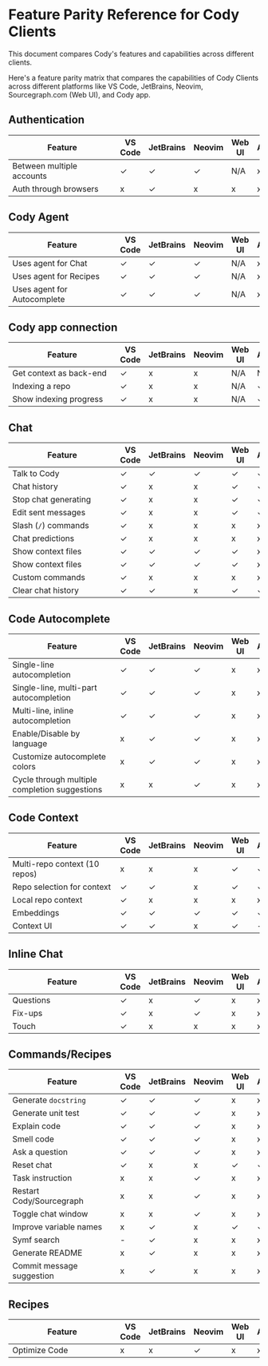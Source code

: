<style>

.th:first-child,
td:first-child {
   min-width: 200px;
}

.markdown-body table thead tr{
  border-top:0;
}

.markdown-body table th, .markdown-body table td {
    text-align: left;
    vertical-align: baseline;
    padding: 0.5714286em;
}

.markdown-body table tr:nth-child(2n) {
  background: unset;
}

.markdown-body table th, .markdown-body table td {
    border: none;
}
</style>

# Feature Parity Reference for Cody Clients

<p class="subtitle">This document compares Cody's features and capabilities across different clients.
</p>

Here's a feature parity matrix that compares the capabilities of Cody Clients across different platforms like VS Code, JetBrains, Neovim, Sourcegraph.com (Web UI), and Cody app.

## Authentication

| **Feature**               | **VS Code** | **JetBrains** | **Neovim** | **Web UI** | **App** |
|-------------------------|---------|-----------|--------|--------|-----|
| Between multiple accounts     |    ✓    |     ✓     |   ✓    |  N/A   |  x  |
| Auth through browsers     |    x    |     ✓     |   x    |  x   |  x  |

## Cody Agent

| **Feature**               | **VS Code** | **JetBrains** | **Neovim** | **Web UI** | **App** |
|-------------------------|---------|-----------|--------|--------|-----|
| Uses agent for Chat     |    ✓    |     ✓     |   ✓    |  N/A   |  x  |
| Uses agent for Recipes     |     ✓    |     ✓     |   ✓    |  N/A   |  x  |
| Uses agent for Autocomplete     |    ✓    |     ✓     |   ✓    |  N/A   |  x  |

## Cody app connection

| **Feature**               | **VS Code** | **JetBrains** | **Neovim** | **Web UI** | **App** |
|-------------------------|---------|-----------|--------|--------|-----|
| Get context as back-end     |    ✓    |     x     |   x    |  N/A   |  N/A  |
| Indexing a repo     |    ✓    |     x     |   x    |  N/A   |  ✓  |
| Show indexing progress     |    ✓    |     x     |   x    |  N/A   |  ✓  |

## Chat

| **Feature**               | **VS Code** | **JetBrains** | **Neovim** | **Web UI** | **App** |
|-------------------------|---------|-----------|--------|--------|-----|
| Talk to Cody     |    ✓    |     ✓     |   ✓    |  ✓   |  ✓  |
| Chat history     |    ✓    |     x     |   x    |  ✓   |  ✓  |
| Stop chat generating     |    ✓    |     x     |   x    |  ✓   |  ✓  |
| Edit sent messages     |    ✓    |     x     |   x    |  ✓   |  ✓  |
| Slash (`/`) commands     |    ✓    |     x     |   x    |  x   |  x  |
| Chat predictions     |    ✓    |     x     |   x    |  x   |  x  |
| Show context files     |    ✓    |     ✓     |   ✓    |  ✓   |  x  |
| Show context files     |    ✓    |     ✓     |   ✓    |  ✓   |  x  |
| Custom commands     |    ✓    |     x     |   x    |  x   |  x  |
| Clear chat history     |    ✓    |     ✓     |   x    |  ✓   |  ✓  |

## Code Autocomplete

| **Feature**               | **VS Code** | **JetBrains** | **Neovim** | **Web UI** | **App** |
|-------------------------|---------|-----------|--------|--------|-----|
| Single-line autocompletion     |    ✓    |     ✓     |   ✓    |  x   |  x  |
| Single-line, multi-part autocompletion     |    ✓    |     ✓     |   ✓    |  x   |  x  |
| Multi-line, inline autocompletion     |    ✓    |     ✓     |   ✓    |  x   |  x  |
| Enable/Disable by language     |    x    |     ✓     |   ✓    |  x   |  x  |
| Customize autocomplete colors     |    x    |     ✓     |   ✓    |  x   |  x  |
| Cycle through multiple completion suggestions     |    x    |     x     |   ✓    |  x   |  x  |

## Code Context

| **Feature**               | **VS Code** | **JetBrains** | **Neovim** | **Web UI** | **App** |
|-------------------------|---------|-----------|--------|--------|-----|
| Multi-repo context (10 repos)     |    x    |     x     |   x    |  ✓   |  ✓  |
| Repo selection for context     |    ✓    |     ✓     |   x    |  ✓   |  ✓  |
| Local repo context     |    ✓    |     x     |   x    |  x   |  x  |
| Embeddings     |    ✓    |     ✓     |   ✓    |  ✓   |  ✓  |
| Context UI     |    ✓    |     ✓     |   x    |  ✓   |  -  |

## Inline Chat

| **Feature**               | **VS Code** | **JetBrains** | **Neovim** | **Web UI** | **App** |
|-------------------------|---------|-----------|--------|--------|-----|
| Questions     |    ✓    |     x     |   ✓    |  x   |  x  |
| Fix-ups     |    ✓    |     x     |   ✓    |  x   |  x  |
| Touch     |    ✓    |     x     |   x    |  x   |  x  |

## Commands/Recipes

| **Feature**               | **VS Code** | **JetBrains** | **Neovim** | **Web UI** | **App** |
|-------------------------|---------|-----------|--------|--------|-----|
| Generate `docstring`     |    ✓    |     ✓     |   ✓    |  x   |  x  |
| Generate unit test     |    ✓    |     ✓     |   ✓    |  x   |  x  |
| Explain code     |    ✓    |     ✓     |   ✓    |  x   |  x  |
| Smell code     |    ✓    |     ✓     |   ✓    |  x   |  x  |
| Ask a question     |    ✓    |     ✓     |   ✓    |  x   |  x  |
| Reset chat     |    ✓    |     x     |   x    |  ✓   |  ✓  |
| Task instruction     |    x    |     x     |   ✓    |  x   |  x  |
| Restart Cody/Sourcegraph     |    x    |     x     |   ✓    |  x   |  x  |
| Toggle chat window     |    x    |     x     |   ✓    |  x   |  x  |
| Improve variable names     |    x    |     ✓     |   x    |  ✓   |  ✓  |
| Symf search     |    -    |     ✓     |   x    |  x   |  x  |
| Generate README     |x    |     ✓     |   x    |  x   |  x  |
| Commit message suggestion     |x    |     ✓     |   x    |  x   |  x  |

## Recipes

| **Feature**               | **VS Code** | **JetBrains** | **Neovim** | **Web UI** | **App** |
|-------------------------|---------|-----------|--------|--------|-----|
| Optimize Code     |    x    |     x     |   ✓    |  x   |  x  |

